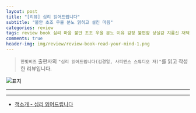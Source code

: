 ```yaml
---  
layout: post  
title: "[리뷰] 심리 읽어드립니다"  
subtitle: "불안 초조 우울 분노 얽히고 설킨 마음"  
categories: review 
tags: review book 심리 마음 불안 초조 우울 분노 이유 감정 불편함 상실감 지름신 재택근무 팬데믹 소시오패스 무기력증       
comments: true  
header-img: img/review/review-book-read-your-mind-1.png
---  
```

  
> `한빛비즈` 출판사의 `"심리 읽어드립니다(김경일, 사피엔스 스튜디오 저)"`를 읽고 작성한 리뷰입니다.  

![표지](https://theorydb.github.io/assets/img/review/review-book-read-your-mind-1.png)  

---

---

* [책소개 - 심리 읽어드립니다](http://www.yes24.com/Product/Goods/104107957)


